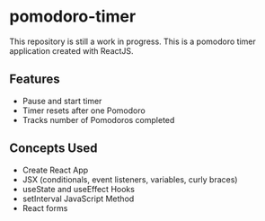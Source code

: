 # pomodoro-timer

This repository is still a work in progress. This is a pomodoro timer application created with ReactJS.

## Features

- Pause and start timer
- Timer resets after one Pomodoro
- Tracks number of Pomodoros completed

## Concepts Used

- Create React App
- JSX (conditionals, event listeners, variables, curly braces)
- useState and useEffect Hooks
- setInterval JavaScript Method
- React forms
